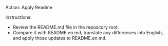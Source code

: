 Action: Apply Readme

Instructions:
- Review the README.md file in the repository root.
- Compare it with README.en.md, translate any differences into English, and apply those updates to README.en.md.
